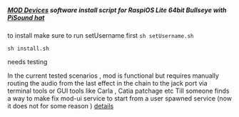 ##### [MOD Devices](https://moddevices.com/) software install script for RaspiOS Lite 64bit Bullseye with [PiSound hat](https://blokas.io/pisound/)



to install make sure to run setUsername first
```sh setUsername.sh```

```sh install.sh```

 needs testing 

 In the current tested scenarios , mod is functional but requires manually routing the audio from the last effect in the chain to the jack port via terminal tools or GUI tools like Carla , Catia patchage etc
 Till someone finds a way to make fix mod-ui service to start from a user spawned service (now it does not for some reason ) [details](https://forum.moddevices.com/t/raspberry-pi-4-setup-getting-crazy-with-jack/7691)